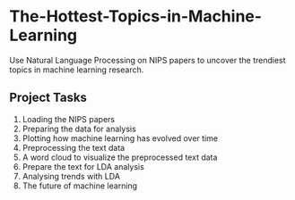 # The-Hottest-Topics-in-Machine-Learning
Use Natural Language Processing on NIPS papers to uncover the trendiest topics in machine learning research.

## Project Tasks

1. Loading the NIPS papers
2. Preparing the data for analysis
3. Plotting how machine learning has evolved over time
4. Preprocessing the text data
5. A word cloud to visualize the preprocessed text data
6. Prepare the text for LDA analysis
7. Analysing trends with LDA
8. The future of machine learning
